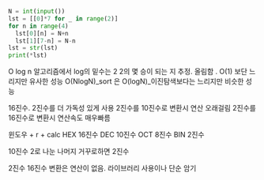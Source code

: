 ```py
N = int(input())
lst = [[0]*7 for _ in range(2)]
for n in range(4)
  lst[0][n] = N+n
  lst[1][7-n] = N-n
lst = str(lst)
print(*lst)
```
O log n
알고리즘에서 log의 밑수는 2
2의 몇 승이 되는 지 추정. 올림함  .
O(1) 보단 느리지만 유사한 성능
O(NlogN)_sort 은 O(logN)_이진탐색보다는 느리지만 비슷한 성능

16진수. 2진수를 더 가독성 있게 사용
2진수를 10진수로 변환시 연산 오래걸림
2진수를 16진수로 변환시 연산속도 매우빠름

윈도우 + r + calc
HEX 16진수
DEC 10진수
OCT 8진수
BIN 2진수

10진수 2로 나눈 나머지 거꾸로하면 2진수

2진수 16진수 변환은 연산이 없음. 라이브러리 사용이나 단순 암기